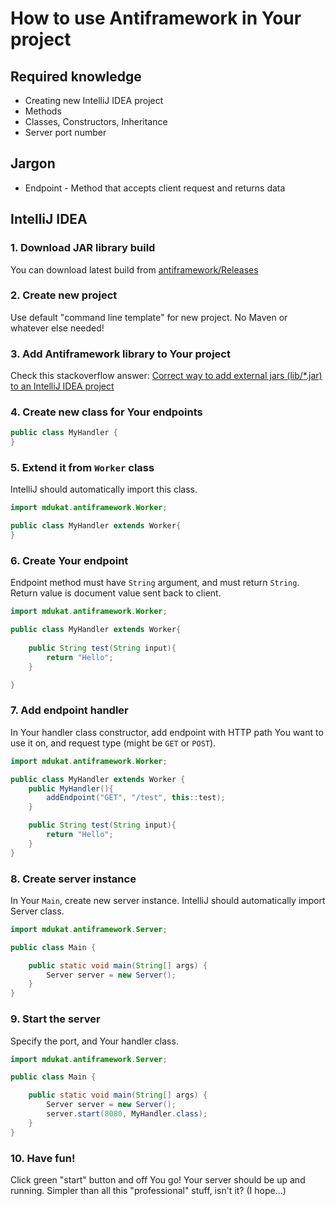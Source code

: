 # How to use Antiframework in Your project

## Required knowledge
 - Creating new IntelliJ IDEA project
 - Methods
 - Classes, Constructors, Inheritance
 - Server port number

## Jargon
 - Endpoint - Method that accepts client request and returns data

## IntelliJ IDEA

### 1. Download JAR library build
You can download latest build from [antiframework/Releases](https://github.com/d3suu/antiframework/releases)

### 2. Create new project
Use default "command line template" for new project. No Maven or whatever else needed!

### 3. Add Antiframework library to Your project
Check this stackoverflow answer: [Correct way to add external jars (lib/*.jar) to an IntelliJ IDEA project](https://stackoverflow.com/a/1051705/13003825)

### 4. Create new class for Your endpoints
```java
public class MyHandler {
}
```

### 5. Extend it from `Worker` class
IntelliJ should automatically import this class.
```java
import mdukat.antiframework.Worker;

public class MyHandler extends Worker{
}
```

### 6. Create Your endpoint
Endpoint method must have `String` argument, and must return `String`. Return value is document value sent back to client.
```java
import mdukat.antiframework.Worker;

public class MyHandler extends Worker{
    
    public String test(String input){
        return "Hello";
    }

}
```

### 7. Add endpoint handler
In Your handler class constructor, add endpoint with HTTP path You want to use it on, and request type (might be `GET` or `POST`).
```java
import mdukat.antiframework.Worker;

public class MyHandler extends Worker {
    public MyHandler(){
        addEndpoint("GET", "/test", this::test);
    }

    public String test(String input){
        return "Hello";
    }
}
```

### 8. Create server instance
In Your `Main`, create new server instance. IntelliJ should automatically import Server class.
```java
import mdukat.antiframework.Server;

public class Main {

    public static void main(String[] args) {
        Server server = new Server();
    }
}
```

### 9. Start the server
Specify the port, and Your handler class.
```java
import mdukat.antiframework.Server;

public class Main {

    public static void main(String[] args) {
        Server server = new Server();
        server.start(8080, MyHandler.class);
    }
}
```

### 10. Have fun!
Click green "start" button and off You go! Your server should be up and running. Simpler than all this "professional" stuff, isn't it? (I hope...)
